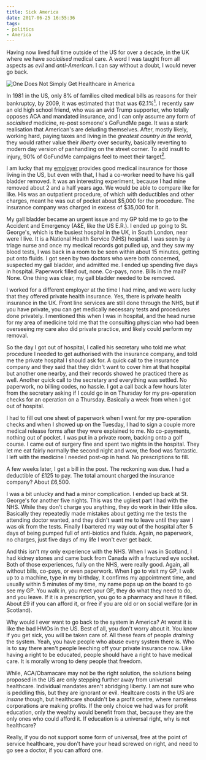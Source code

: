 ```yaml
---
title: Sick America
date: 2017-06-25 16:55:36
tags:
- politics
- America
---
```


Having now lived full time outside of the US for over a decade, in the UK where we have _socialised_ medical care.  A word I was taught from all aspects as _evil_ and _anti-American_.  I can say without a doubt, I would never go back.

<!-- more -->

![One Does Not Simply Get Healthcare in America](/images/Healthcare.jpg)

In 1981 in the US, only 8% of families cited medical bills as reasons for their bankruptcy, by 2009, it was estimated that that was 62.1%[<sup>1</sup>](http://amjmed.org/under-aca-medical-bankruptcy-continues/).  I recently saw an old high school friend, who was an avid Trump supporter, who totally opposes ACA and mandated insurance, and I can only assume any form of _socialised_ medicine, re-post someone's GoFundMe page.  It was a stark realisation that American's are deluding themselves.  After, mostly likely, working hard, paying taxes and living in the _greatest country in the world_, they would rather value their _liberty_ over security, basically reverting to modern day version of panhandling on the street corner.  To add insult to injury, 90% of GoFundMe campaigns feel to meet their target[<sup>2</sup>](http://www.beckershospitalreview.com/finance/90-of-gofundme-campaigns-for-medical-expenses-failed-achieve-financial-target-study-finds.html).

I am lucky that my [employer](https://www.sitepen.com/) provides good medical insurance for those living in the US, but even with that, I had a co-worker need to have his gall bladder removed.  It was an interesting experiment, because I had mine removed about 2 and a half years ago.  We would be able to compare like for like.  His was an outpatient procedure, of which with deductibles and other charges, meant he was out of pocket about $5,000 for the procedure.  The insurance company was charged in excess of $35,000 for it.

My gall bladder became an urgent issue and my GP told me to go to the Accident and Emergency (A&E, like the US E.R.).  I ended up going to St. George's, which is the busiest hospital in the UK, in South London, near were I live.  It is a National Health Service (NHS) hospital.  I was seen by a triage nurse and once my medical records got pulled up, and they saw my blood tests, I was back in a room to be seen within about 15 minutes, getting put onto fluids.  I got seen by two doctors who were both concerned, suspected my gall bladder, and admitted me.  I ended up spending five days in hospital.  Paperwork filled out, none.  Co-pays, none.  Bills in the mail?  None.  One thing was clear, my gall bladder needed to be removed.

I worked for a different employer at the time I had mine, and we were lucky that they offered private health insurance.  Yes, there is private health insurance in the UK. Front line services are still done through the NHS, but if you have private, you can get medically necessary tests and procedures done privately.  I mentioned this when I was in hospital, and the head nurse for my area of medicine told me that the consulting physician who had been overseeing my care also did private practice, and likely could perform my removal.

So the day I got out of hospital, I called his secretary who told me what procedure I needed to get authorised with the insurance company, and told me the private hospital I should ask for.  A quick call to the insurance company and they said that they didn't want to cover him at that hospital but another one nearby, and their records showed he practiced there as well.  Another quick call to the secretary and everything was settled.  No paperwork, no billing codes, no hassle.  I got a call back a few hours later from the secretary asking if I could go in on Thursday for my pre-operation checks for an operation on a Thursday.  Basically a week from when I got out of hospital.

I had to fill out one sheet of paperwork when I went for my pre-operation checks and when I showed up on the Tuesday, I had to sign a couple more medical release forms after they were explained to me.  No co-payments, nothing out of pocket.  I was put in a private room, backing onto a golf course.  I came out of surgery fine and spent two nights in the hospital.  They let me eat fairly normally the second night and wow, the food was fantastic.  I left with the medicine I needed post-op in hand.  No prescriptions to fill.

A few weeks later, I get a bill in the post.  The reckoning was due.  I had a deductible of £125 to pay.  The total amount charged the insurance company?  About £6,500.

I was a bit unlucky and had a minor complication.  I ended up back at St. George's for another five nights.  This was the ugliest part I had with the NHS.  While they don't charge you anything, they do work in their little silos.  Basically they repeatedly made mistakes about getting me the tests the attending doctor wanted, and they didn't want me to leave until they saw I was ok from the tests.  Finally I bartered my way out of the hospital after 5 days of being pumped full of anti-biotics and fluids.  Again, no paperwork, no charges, just five days of my life I won't ever get back.

And this isn't my only experience with the NHS.  When I was in Scotland, I had kidney stones and came back from Canada with a fractured eye socket.  Both of those experiences, fully on the NHS, were really good.  Again, all without bills, co-pays, or even paperwork.  When I go to visit my GP, I walk up to a machine, type in my birthday, it confirms my appointment time, and usually within 5 minutes of my time, my name pops up on the board to go see my GP.  You walk in, you meet your GP, they do what they need to do, and you leave.  If it is a prescription, you go to a pharmacy and have it filled.  About £9 if you can afford it, or free if you are old or on social welfare (or in Scotland).

Why would I ever want to go back to the system in America?  At worst it is like the bad HMOs in the US.  Best of all, you don't worry about it.  You know if you get sick, you will be taken care of.  All these fears of people _draining_ the system.  Yeah, you have people who abuse every system there is.  Who is to say there aren't people leeching off your private insurance now.  Like having a right to be educated, people should have a right to have medical care.  It is morally wrong to deny people that freedom.

While, ACA/Obamacare may not be the right solution, the solutions being proposed in the US are only stepping further away from universal healthcare.  Individual mandates aren't abridging liberty.  I am not sure who is peddling this, but they are ignorant or evil.  Healtcare costs in the US are _insane_ though, but healthcare shouldn't be a profit centre, where nameless corporations are making profits.  If the only choice we had was for profit education, only the wealthy would benefit from that, because they are the only ones who could afford it.  If education is a universal right, why is not healthcare?

Really, if you do not support some form of universal, free at the point of service healthcare, you don't have your head screwed on right, and need to go see a doctor, if you can afford one.
